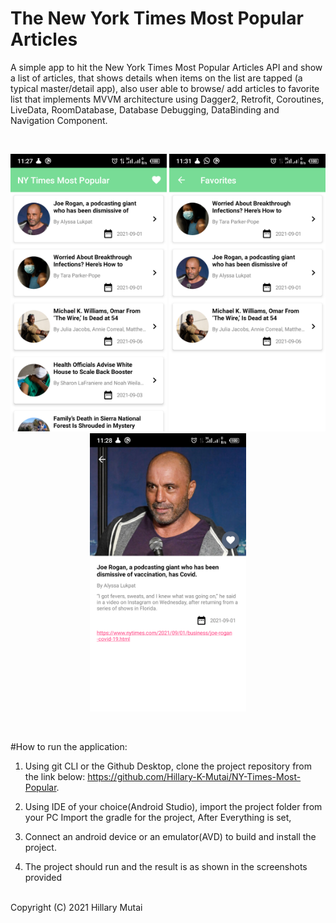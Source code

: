 # The New York Times Most Popular Articles

A simple app to hit the New York Times Most Popular Articles API and show a list of articles,
that shows details when items on the list are tapped (a typical master/detail app),
also user able to browse/ add articles to favorite list that implements MVVM architecture using
Dagger2, Retrofit, Coroutines, LiveData, RoomDatabase, Database Debugging, DataBinding and Navigation
Component.

<br>
<p align="center">
    <img src="Screenshot_main.png" width="250"/>
    <img src="Screenshot_favourite.png" width="250"/>
    <img src="Screenshot_detail.png" width="250"/>
</p>
<br>

#How to run the application:
1. Using git CLI or the Github Desktop, clone the project repository from the link below:
https://github.com/Hillary-K-Mutai/NY-Times-Most-Popular.

2. Using IDE of your choice(Android Studio), import the project folder from your PC
Import the gradle for the project,
After Everything is set,

3. Connect an android device or an emulator(AVD) to build and install the project.

4. The project should run and the result is as shown in the screenshots provided

<br>
   Copyright (C) 2021 Hillary Mutai

